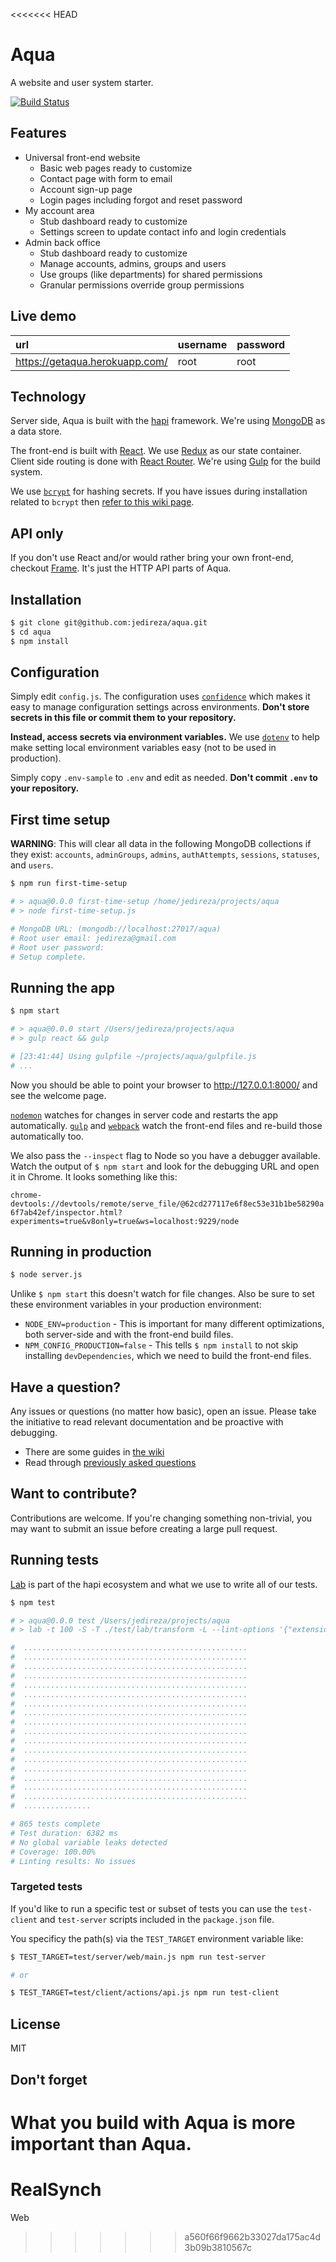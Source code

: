 <<<<<<< HEAD
# Aqua

A website and user system starter.

[![Build Status](https://travis-ci.org/jedireza/aqua.svg?branch=master)](https://travis-ci.org/jedireza/aqua)


## Features

 - Universal front-end website
   - Basic web pages ready to customize
   - Contact page with form to email
   - Account sign-up page
   - Login pages including forgot and reset password
 - My account area
   - Stub dashboard ready to customize
   - Settings screen to update contact info and login credentials
 - Admin back office
   - Stub dashboard ready to customize
   - Manage accounts, admins, groups and users
   - Use groups (like departments) for shared permissions
   - Granular permissions override group permissions


## Live demo

| url                            | username | password |
|:------------------------------ |:-------- |:-------- |
| https://getaqua.herokuapp.com/ | root     | root     |


## Technology

Server side, Aqua is built with the [hapi](https://hapijs.com/) framework.
We're using [MongoDB](http://www.mongodb.org/) as a data store.

The front-end is built with [React](https://github.com/facebook/react). We use
[Redux](https://github.com/reactjs/redux) as our state container. Client side
routing is done with [React Router](https://github.com/reactjs/react-router).
We're using [Gulp](http://gulpjs.com/) for the build system.

We use [`bcrypt`](https://github.com/ncb000gt/node.bcrypt.js) for hashing
secrets. If you have issues during installation related to `bcrypt` then [refer
to this wiki
page](https://github.com/jedireza/aqua/wiki/bcrypt-Installation-Trouble).


## API only

If you don't use React and/or would rather bring your own front-end, checkout
[Frame](https://github.com/jedireza/frame). It's just the HTTP API parts of Aqua.


## Installation

```bash
$ git clone git@github.com:jedireza/aqua.git
$ cd aqua
$ npm install
```


## Configuration

Simply edit `config.js`. The configuration uses
[`confidence`](https://github.com/hapijs/confidence) which makes it easy to
manage configuration settings across environments. __Don't store secrets in
this file or commit them to your repository.__

__Instead, access secrets via environment variables.__ We use
[`dotenv`](https://github.com/motdotla/dotenv) to help make setting local
environment variables easy (not to be used in production).

Simply copy `.env-sample` to `.env` and edit as needed. __Don't commit `.env`
to your repository.__


## First time setup

__WARNING__: This will clear all data in the following MongoDB collections if
they exist: `accounts`, `adminGroups`, `admins`, `authAttempts`, `sessions`,
`statuses`, and `users`.

```bash
$ npm run first-time-setup

# > aqua@0.0.0 first-time-setup /home/jedireza/projects/aqua
# > node first-time-setup.js

# MongoDB URL: (mongodb://localhost:27017/aqua)
# Root user email: jedireza@gmail.com
# Root user password:
# Setup complete.
```


## Running the app

```bash
$ npm start

# > aqua@0.0.0 start /Users/jedireza/projects/aqua
# > gulp react && gulp

# [23:41:44] Using gulpfile ~/projects/aqua/gulpfile.js
# ...
```

Now you should be able to point your browser to http://127.0.0.1:8000/ and see
the welcome page.

[`nodemon`](https://github.com/remy/nodemon) watches for changes in server code
and restarts the app automatically. [`gulp`](https://github.com/gulpjs/gulp) and
[`webpack`](https://github.com/webpack/webpack) watch the front-end files and
re-build those automatically too.

We also pass the `--inspect` flag to Node so you have a debugger available.
Watch the output of `$ npm start` and look for the debugging URL and open it in
Chrome. It looks something like this:

`chrome-devtools://devtools/remote/serve_file/@62cd277117e6f8ec53e31b1be58290a6f7ab42ef/inspector.html?experiments=true&v8only=true&ws=localhost:9229/node`


## Running in production

```bash
$ node server.js
```

Unlike `$ npm start` this doesn't watch for file changes. Also be sure to set
these environment variables in your production environment:

 - `NODE_ENV=production` - This is important for many different optimizations,
   both server-side and with the front-end build files.
 - `NPM_CONFIG_PRODUCTION=false` - This tells `$ npm install` to not skip
   installing `devDependencies`, which we need to build the front-end files.


## Have a question?

Any issues or questions (no matter how basic), open an issue. Please take the
initiative to read relevant documentation and be proactive with debugging.

 - There are some guides in [the wiki](https://github.com/jedireza/aqua/wiki)
 - Read through [previously asked
   questions](https://github.com/jedireza/aqua/issues?q=label%3Aquestion%20)


## Want to contribute?

Contributions are welcome. If you're changing something non-trivial, you may
want to submit an issue before creating a large pull request.


## Running tests

[Lab](https://github.com/hapijs/lab) is part of the hapi ecosystem and what we
use to write all of our tests.

```bash
$ npm test

# > aqua@0.0.0 test /Users/jedireza/projects/aqua
# > lab -t 100 -S -T ./test/lab/transform -L --lint-options '{"extensions":[".js",".jsx"]}' ./test/lab/client-before.js ./test/client/ ./test/lab/client-after.js ./test/server/ ./test/lab/server-after.js ./test/misc/

#  ..................................................
#  ..................................................
#  ..................................................
#  ..................................................
#  ..................................................
#  ..................................................
#  ..................................................
#  ..................................................
#  ..................................................
#  ..................................................
#  ..................................................
#  ..................................................
#  ..................................................
#  ..................................................
#  ..................................................
#  ..................................................
#  ..................................................
#  ...............

# 865 tests complete
# Test duration: 6382 ms
# No global variable leaks detected
# Coverage: 100.00%
# Linting results: No issues
```

### Targeted tests

If you'd like to run a specific test or subset of tests you can use the
`test-client` and `test-server` scripts included in the `package.json` file.

You specificy the path(s) via the `TEST_TARGET` environment variable like:

```bash
$ TEST_TARGET=test/server/web/main.js npm run test-server

# or

$ TEST_TARGET=test/client/actions/api.js npm run test-client
```


## License

MIT


## Don't forget

What you build with Aqua is more important than Aqua.
=======
# RealSynch
Web
>>>>>>> a560f66f9662b33027da175ac4d3b09b3810567c

